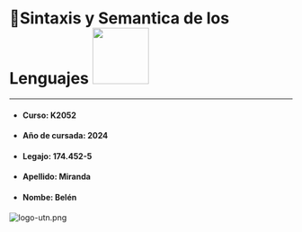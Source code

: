 # 📌Sintaxis y Semantica de los Lenguajes <img src="https://media.giphy.com/media/paTz7UZbPfTZFRYnnB/giphy.gif" width="100" />

------------

- ####  Curso:  K2052
- #### Año de cursada:  2024
- #### Legajo:  174.452-5
- #### Apellido: Miranda
- #### Nombe: Belén

![logo-utn.png](https://i.postimg.cc/TwwTHFf5/logo-utn.png)